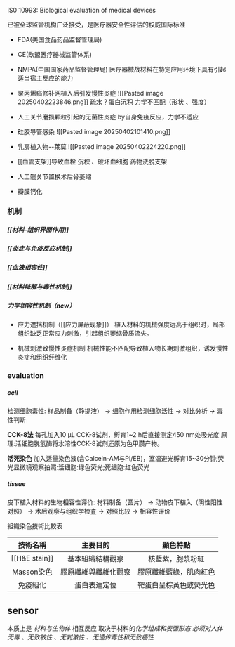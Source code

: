 IS0 10993: Biological evaluation of medical devices

已被全球监管机构广泛接受，是医疗器安全性评估的权威国际标准
- FDA(美国食品药品监督管理局)
- CE(欧盟医疗器械监管体系)
- NMPA(中国国家药品监督管理局)
医疗器械战材料在特定应用环境下具有引起适当宿主反应的能力


- 聚丙烯疝修补网植入后引发慢性炎症
	![[Pasted image 20250402223846.png]]
	疏水？蛋白沉积
	力学不匹配（形状 、强度）
- 人工关节磨损颗粒引起的无菌性炎症
	by自身免疫反应，力学不适应
- 硅胶导管感染
	![[Pasted image 20250402101410.png]]

- 乳房植入物--莱莫
					![[Pasted image 20250402224220.png]]
- [[血管支架]]导致血栓
		沉积 、破坏血细胞			药物洗脱支架
- 人工髋关节置换术后骨萎缩
- 瓣膜钙化

### 机制
##### [[材料-组织界面作用]]

##### [[炎症与免疫反应机制]]

##### [[血液相容性]]

##### [[材料降解与毒性机制]]

##### 力学相容性机制（new）

- 应力遮挡机制（[[应力屏蔽现象]]）
植入材料的机械强度远高于组织时，局部组织缺乏正常应力刺激，引起组织萎缩骨质流失。

- 机械刺激致慢性炎症机制
机械性能不匹配导致植入物长期刺激组织，诱发慢性炎症和组织纤维化



### evaluation

##### cell
检测细胞毒性:
样品制备（静提液） → 细胞作用检测细胞活性 → 对比分析 → 毒性判断

**CCK-8法**
每孔加入10 μL CCK-8试剂，孵育1~2 h后直接测定450 nm处吸光度
原理:活细胞脱氢酶将水溶性CCK-8试剂还原为色甲臜产物。

**活死染色**
加入适量染色液(含Calcein-AM与PI/EB)，室温避光孵育15~30分钟;荧光显微镜观察拍照:活细胞:绿色荧光;死细胞:红色荧光


##### tissue
皮下植入材料的生物相容性评价:
材料制备（圆片） → 动物皮下植入（阴性阳性对照） → 术后观察与组织学检査 → 对照比较 → 相容性评价


組織染色技術比較表

|     技術名稱      |    主要目的    |    顯色特點     |
| :-----------: | :--------: | :---------: |
| [[H&E stain]] |  基本組織結構觀察  |  核藍紫，胞漿粉紅   |
|   Masson染色    | 膠原纖維與纖維化觀察 | 膠原纖維藍綠，肌肉紅色 |
|     免疫組化      |   蛋白表達定位   | 靶蛋白呈棕黃色或熒光色 |

## sensor
本质上是 *材料与生物体* 相互反应
取决于材料的*化学组成和表面形态*
*必须对人体无毒 、无致敏性 、无刺激性 、无遗传毒性和无致癌性*
